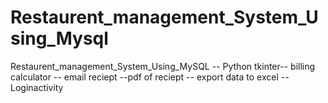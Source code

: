# Restaurent_management_System_Using_Mysql
Restaurent_management_System_Using_MySQL -- Python tkinter-- billing calculator -- email reciept --pdf of reciept -- export data to excel --Loginactivity 
